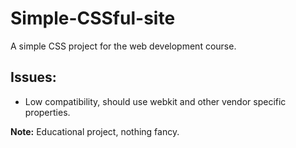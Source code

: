 # Simple-CSSful-site
A simple CSS project for the web development course.

Issues:
--------------
- Low compatibility, should use webkit and other vendor specific properties.

**Note:** Educational project, nothing fancy.
